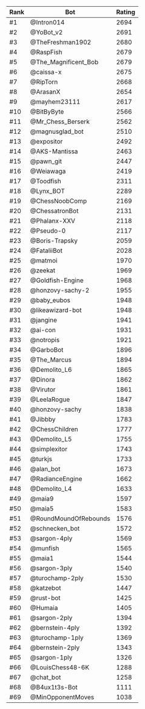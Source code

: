 Rank|Bot|Rating
---|---|---
#1|@Intron014|2694
#2|@YoBot_v2|2691
#3|@TheFreshman1902|2680
#4|@RaspFish|2679
#5|@The_Magnificent_Bob|2679
#6|@caissa-x|2675
#7|@RipTorn|2668
#8|@ArasanX|2654
#9|@mayhem23111|2617
#10|@BitByByte|2566
#11|@Mr_Chess_Berserk|2562
#12|@magnusglad_bot|2510
#13|@expositor|2492
#14|@AKS-Mantissa|2463
#15|@pawn_git|2447
#16|@Weiawaga|2419
#17|@Toodfish|2311
#18|@Lynx_BOT|2289
#19|@ChessNoobComp|2169
#20|@ChessatronBot|2131
#21|@Phalanx-XXV|2118
#22|@Pseudo-0|2117
#23|@Boris-Trapsky|2059
#24|@FataliiBot|2028
#25|@matmoi|1970
#26|@zeekat|1969
#27|@Goldfish-Engine|1968
#28|@honzovy-sachy-2|1955
#29|@baby_eubos|1948
#30|@likeawizard-bot|1948
#31|@jangine|1941
#32|@ai-con|1931
#33|@notropis|1921
#34|@GarboBot|1896
#35|@The_Marcus|1894
#36|@Demolito_L6|1865
#37|@Dinora|1862
#38|@Virutor|1861
#39|@LeelaRogue|1847
#40|@honzovy-sachy|1838
#41|@Jibbby|1783
#42|@ChessChildren|1777
#43|@Demolito_L5|1755
#44|@simplexitor|1743
#45|@turkjs|1733
#46|@alan_bot|1673
#47|@RadianceEngine|1662
#48|@Demolito_L4|1633
#49|@maia9|1597
#50|@maia5|1583
#51|@RoundMoundOfRebounds|1576
#52|@schnecken_bot|1572
#53|@sargon-4ply|1569
#54|@munfish|1565
#55|@maia1|1544
#56|@sargon-3ply|1540
#57|@turochamp-2ply|1530
#58|@katzebot|1447
#59|@rust-bot|1425
#60|@Humaia|1405
#61|@sargon-2ply|1394
#62|@bernstein-4ply|1392
#63|@turochamp-1ply|1369
#64|@bernstein-2ply|1343
#65|@sargon-1ply|1326
#66|@LouisChess48-6K|1288
#67|@chat_bot|1258
#68|@B4ux1t3s-Bot|1111
#69|@MinOpponentMoves|1038
